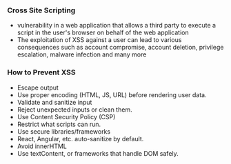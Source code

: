 ### Cross Site Scripting
- vulnerability in a web application that allows a third party to execute a script in the user's browser on behalf of the web application
- The exploitation of XSS against a user can lead to various consequences such as account compromise, account deletion, privilege escalation, malware infection and many more

 ### How to Prevent XSS
- Escape output
- Use proper encoding (HTML, JS, URL) before rendering user data.
- Validate and sanitize input
- Reject unexpected inputs or clean them.
- Use Content Security Policy (CSP)
- Restrict what scripts can run.
- Use secure libraries/frameworks
- React, Angular, etc. auto-sanitize by default.
- Avoid innerHTML
- Use textContent, or frameworks that handle DOM safely.
